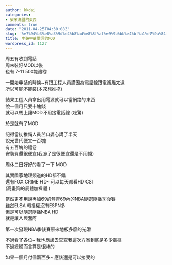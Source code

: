 ```yaml
---
author: kkdai
categories:
- 柴米油鹽的東西
comments: true
date: "2011-04-25T04:30:08Z"
slug: '%e7%94%b3%e8%a3%9d%e4%b8%ad%e8%8f%af%e9%9b%bb%e4%bf%a1%e7%9a%84mod'
title: 申裝中華電信的MOD
wordpress_id: 1127
---
```


周五有收到電話      
周末裝好MOD以後       
也有 7-11 500塊禮卷 

 

一開始申裝的時候~有跟工程人員講因為電話線跟電視離太遠      
所以可能不能裝(本來想推拖) 

 

結果工程人員拿出用電源就可以當網路的東西      
說一個月只要十塊錢       
就可以馬上讓MOD不用接電話線 (吃驚) 

 

於是就有了MOD 

 

記得當初推銷人員苦口婆心講了半天      
說光世代便宜一百塊       
有五百塊的禮卷       
安裝費還很便宜(我忘了是很便宜還是不用錢) 

 

周休二日好好的看了一下 MOD 

 

其實國家地理頻道的HD都不錯      
還有FOX CRIME HD~ 可以每天都看HD CSI       
(高畫質的屍體加裸體 ) 

 

當然更不用說再加69的體育69內的NBA隨選隨播季後賽      
雖然ELSA 轉播權沒有ESPN多       
但是可以隨選隨播NBA HD       
就是讓人興奮阿 

 

第一次發現NBA季後賽原來地板多麼的光滑 

 

不過看了各位~ 我也應該去查查我這次方案到底是多少摳摳      
不過總體而言算是很棒的 

 

如果一個月付個兩百多~ 應該還是可以接受的
